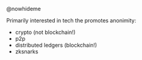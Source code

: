 @nowhideme

Primarily interested in tech the promotes anonimity: 

- crypto (not blockchain!)
- p2p
- distributed ledgers (blockchain!)
- zksnarks

